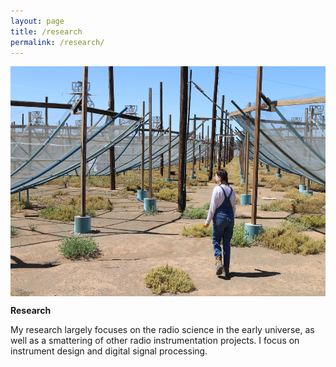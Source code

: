 ```yaml
---
layout: page
title: /research
permalink: /research/
---
```


<p align="center">
<img src="graphics/IMG_6110.jpg" alt="HERA"  width=551 height=368 align="center">
</p>
  
<p align="center">
  
  <b> Research </b>
  
My research largely focuses on the radio science in the early universe, as well as a smattering of other radio instrumentation projects. I focus on instrument design and digital signal processing. 
  
</p>
